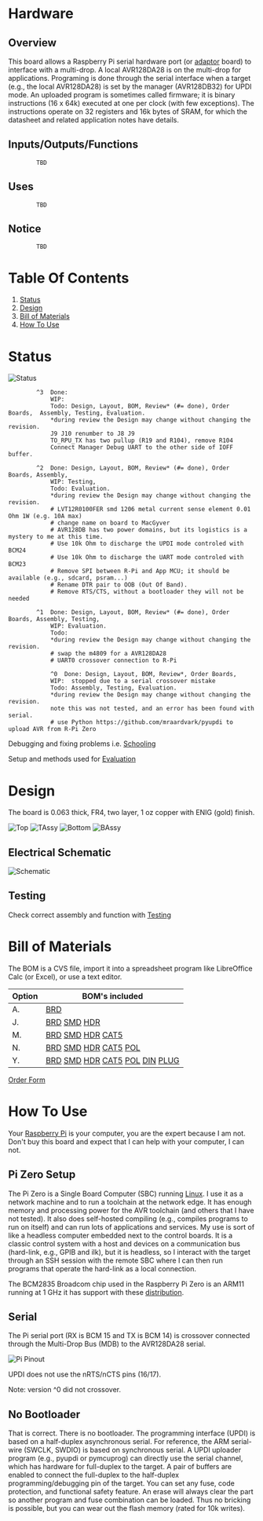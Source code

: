 # Hardware

## Overview

This board allows a Raspberry Pi serial hardware port (or [adaptor] board) to interface with a multi-drop. A local AVR128DA28 is on the multi-drop for applications. Programing is done through the serial interface when a target (e.g., the local AVR128DA28) is set by the manager (AVR128DB32) for UPDI mode. An uploaded program is sometimes called firmware; it is binary instructions (16 x 64k) executed at one per clock (with few exceptions). The instructions operate on 32 registers and 16k bytes of SRAM, for which the datasheet and related application notes have details.

[adaptor]: https://github.com/epccs/RPUusb


## Inputs/Outputs/Functions

```
        TBD
```


## Uses

```
        TBD
```


## Notice

```
        TBD
 ```


# Table Of Contents

1. [Status](#status)
2. [Design](#design)
3. [Bill of Materials](#bill-of-materials)
4. [How To Use](#how-to-use)


# Status

![Status](./status_icon.png "Status")

```
        ^3  Done: 
            WIP:
            Todo: Design, Layout, BOM, Review* (#= done), Order Boards,  Assembly, Testing, Evaluation.
            *during review the Design may change without changing the revision.
            J9 J10 renumber to J8 J9
            TO_RPU_TX has two pullup (R19 and R104), remove R104
            Connect Manager Debug UART to the other side of IOFF buffer.

        ^2  Done: Design, Layout, BOM, Review* (#= done), Order Boards, Assembly,
            WIP: Testing,
            Todo: Evaluation.
            *during review the Design may change without changing the revision.
            # LVT12R0100FER smd 1206 metal current sense element 0.01 Ohm 1W (e.g. 10A max)
            # change name on board to MacGyver
            # AVR128DB has two power domains, but its logistics is a mystery to me at this time.
            # Use 10k Ohm to discharge the UPDI mode controled with BCM24
            # Use 10k Ohm to discharge the UART mode controled with BCM23
            # Remove SPI between R-Pi and App MCU; it should be available (e.g., sdcard, psram...)
            # Rename DTR pair to OOB (Out Of Band).
            # Remove RTS/CTS, without a bootloader they will not be needed

        ^1  Done: Design, Layout, BOM, Review* (#= done), Order Boards, Assembly, Testing,
            WIP: Evaluation.
            Todo:  
            *during review the Design may change without changing the revision.
            # swap the m4809 for a AVR128DA28
            # UART0 crossover connection to R-Pi
 
            ^0  Done: Design, Layout, BOM, Review*, Order Boards,
            WIP:  stopped due to a serial crossover mistake
            Todo: Assembly, Testing, Evaluation.
            *during review the Design may change without changing the revision.
            note this was not tested, and an error has been found with serial.
            # use Python https://github.com/mraardvark/pyupdi to upload AVR from R-Pi Zero
```

Debugging and fixing problems i.e. [Schooling](./Schooling/)

Setup and methods used for [Evaluation](./Evaluation/)


# Design

The board is 0.063 thick, FR4, two layer, 1 oz copper with ENIG (gold) finish.

![Top](./Documents/19260,Top.png "Top")
![TAssy](./Documents/19260,TAssy.jpg "Top Assy")
![Bottom](./Documents/19260,Bottom.png "Bottom")
![BAssy](./Documents/19260,BAssy.jpg "Bottom Assy")


## Electrical Schematic

![Schematic](./Documents/19260,Schematic.png "Schematic")

## Testing

Check correct assembly and function with [Testing](./Testing/)


# Bill of Materials

The BOM is a CVS file, import it into a spreadsheet program like LibreOffice Calc (or Excel), or use a text editor.

Option | BOM's included
----- | ----- 
A. | [BRD]
J. | [BRD] [SMD] [HDR]
M. | [BRD] [SMD] [HDR] [CAT5]
N. | [BRD] [SMD] [HDR] [CAT5] [POL]
Y. | [BRD] [SMD] [HDR] [CAT5] [POL] [DIN] [PLUG] 

[BRD]: ./Design/19260BRD,BOM.csv
[CAT5]: ./Design/19260CAT,BOM.csv
[DIN]: ./Design/19260DIN,BOM.csv
[HDR]: ./Design/19260HDR,BOM.csv
[PLUG]: ./Design/19260PLUG,BOM.csv
[POL]: ./Design/19260POL,BOM.csv
[SMD]: ./Design/19260SMD,BOM.csv

[Order Form](https://rpubus.org/Order_Form.html)


# How To Use

Your [Raspberry Pi] is your computer, you are the expert because I am not. Don't buy this board and expect that I can help with your computer, I can not. 

[Raspberry Pi]: https://www.raspberrypi.org/forums/

## Pi Zero Setup 

The Pi Zero is a Single Board Computer (SBC) running [Linux]. I use it as a network machine and to run a toolchain at the network edge. It has enough memory and processing power for the AVR toolchain (and others that I have not tested). It also does self-hosted compiling (e.g., compiles programs to run on itself) and can run lots of applications and services. My use is sort of like a headless computer embedded next to the control boards. It is a classic control system with a host and devices on a communication bus (hard-link, e.g., GPIB and ilk), but it is headless, so I interact with the target through an SSH session with the remote SBC where I can then run programs that operate the hard-link as a local connection. 

[Linux]: https://github.com/epccs/RPUpi/blob/master/Hardware/Testing/linux.md

The BCM2835 Broadcom chip used in the Raspberry Pi Zero is an ARM11 running at 1 GHz it has support with these [distribution]. 

[distribution]: https://www.raspberrypi.org/software/operating-systems/


## Serial

The Pi serial port (RX is BCM 15 and TX is BCM 14) is crossover connected through the Multi-Drop Bus (MDB) to the AVR128DA28 serial. 

![Pi Pinout](https://raw.githubusercontent.com/epccs/RPUpi/master/Hardware/Documents/Pi-pinout-graphic.png)

UPDI does not use the nRTS/nCTS pins (16/17).

Note: version ^0 did not crossover.


## No Bootloader

That is correct. There is no bootloader. The programming interface (UPDI) is based on a half-duplex asynchronous serial. For reference, the ARM serial-wire (SWCLK, SWDIO) is based on synchronous serial. A UPDI uploader program (e.g., pyupdi or pymcuprog) can directly use the serial channel, which has hardware for full-duplex to the target. A pair of buffers are enabled to connect the full-duplex to the half-duplex programming/debugging pin of the target. You can set any fuse, code protection, and functional safety feature. An erase will always clear the part so another program and fuse combination can be loaded. Thus no bricking is possible, but you can wear out the flash memory (rated for 10k writes).

